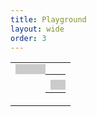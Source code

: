 ```yaml
---
title: Playground
layout: wide
order: 3
---
```

<style>
.row, .post, .post-content {
   height: 100%;
}

/* Table */

table {
  width: 100%;
  height: 100%;
  table-layout: fixed;
}

table td {
   width: 50%;
   vertical-align: top;
}

/* Editor */

#editor-wrapper, .console {
   outline: none;
   border: none;
   padding: 0.5rem;
   background: rgba(0,0,0,0.2);
   width: 100%;
   height: 100%;
   resize: none;
   font-family: monospace;
   font-size: 0.8rem;
   line-height: 1.4;
   white-space: pre;
}

#editor-wrapper {
   position: relative;
}

#editor {
   position: absolute;
   top: 0;
   right: 0;
   bottom: 0;
   left: 0;
   background: unset;
}

.ace_gutter {
   background: rgba(255,255,255,0.05) !important;
}

/* XML */

.ace_tag-open, .ace_tag-close, .ace_end-tag-open {
   color: var(--text-color) !important;
}

.ace_tag-name {
   color: #5a9cd8 !important;
}

.ace_attribute-name {
   color: #9fdcfe !important;
}

.ace_attribute-equals {
   color: #d4d4d4 !important;
}

.ace_attribute-value {
   color: #cd9177 !important;
}

/* JSON */

.ace_paren {
   color: #fdd601 !important;
}

.ace_identifier {
   color: #9fdcfe !important;
}

.ace_variable {
   color: #9fdcfe !important;
}

.ace_numeric {
   color: #b7cea5 !important;
}

.ace_string {
   color: #cd9177 !important;
}

.ace_boolean {
   color: #5a9cd8 !important;
}

/* Console */

.console {
   --system-red: rgb(255, 69, 58);
   --system-yellow: rgb(255, 214, 10);
   --system-blue: rgb(10, 132, 255);
   overflow: scroll;
}

span.info {
   color: var(--system-blue);
}

span.warning {
   color: var(--system-yellow);
}

span.error {
   color: var(--system-red);
}

/* Canvas */

.post x3d-canvas {
   width: 100%;
   height: 100%;
   aspect-ratio: unset;
}
</style>

<table>
   <tr>
      <td>
         <div id="editor-wrapper"><div id="editor"></div></div>
      </td>
      <td>
         <table>
            <tr>
               <td><x3d-canvas splashScreen="false"></x3d-canvas></td>
            </tr>
            <tr>
               <td><div class="console"></div></td>
            </tr>
         </table>
      </td>
   </tr>
</table>

<pre style="display:none">
<script>
(function ()
{
   function output (log, classes)
   {
      return function ()
      {
         log .apply (this, arguments)

         const
            text    = Array .prototype .slice .call (arguments) .join ("") + "\n",
            element = $("<span></span>") .addClass (classes) .text (text)

         $(".console") .append (element)
         element [0] .scrollIntoView (false)
      }
   }

   console .log     = output (console .log,     "log")
   console .info    = output (console .info,    "info")
   console .warning = output (console .warning, "warning")
   console .error   = output (console .error,   "error")
   console .debug   = output (console .debug,   "debug")
})()
</script>

<script src="https://create3000.github.io/code/x_ite/latest/x_ite.js"></script>
<script src="https://cdnjs.cloudflare.com/ajax/libs/ace/1.13.1/ace.min.js"></script>

<script>
ace .config .set ("basePath", "https://cdnjs.cloudflare.com/ajax/libs/ace/1.13.1/")

const editor = ace .edit ("editor")

editor .setTheme ("ace/theme/monokai")
editor .session .setOptions ({ tabSize: 2, useSoftTabs: true })

editor .getSession () .on ("change", async function ()
{
   const
      Browser = X3D .getBrowser (),
      text    = editor .getSession () .getValue (),
      url     = "data:," + text

   if (text .match (/<\w+/))
   {
      editor .session .setMode ("ace/mode/xml")
      editor .getSession () .setUseWorker (true)
   }
   else if (text .match (/\w+\s*\{/))
   {
      editor .session .setMode ("ace/mode/javascript")
      editor .getSession () .setUseWorker (false)
   }
   else if (text .match (/"\w+"\s*:\s*\{/))
   {
      editor .session .setMode ("ace/mode/json")
      editor .getSession () .setUseWorker (true)
   }

   if (Browser .getActiveViewpoint ())
   {
      const
         positionOffset    = Browser .getActiveViewpoint () ._positionOffset    .copy (),
         orientationOffset = Browser .getActiveViewpoint () ._orientationOffset .copy ()

      await Browser .loadURL (new X3D .MFString (url)) .catch (Function .prototype)

      Browser .getActiveViewpoint () ._positionOffset    = positionOffset
      Browser .getActiveViewpoint () ._orientationOffset = orientationOffset
   }
   else
   {
      await Browser .loadURL (new X3D .MFString (url)) .catch (Function .prototype)
   }
})

const box = `<X3D profile='Full' version='4.0'>
   <Scene>
      <Shape>
         <Appearance>
            <Material
               diffuseColor='0 0.5 1'></Material>
         </Appearance>
         <Box></Box>
      </Shape>
   </Scene>
</X3D>
`

editor .setValue (box .replace (/ {3}/g, "  "), -1)
editor .getSession () .setUndoManager (new ace .UndoManager ())
</script>
</pre>
